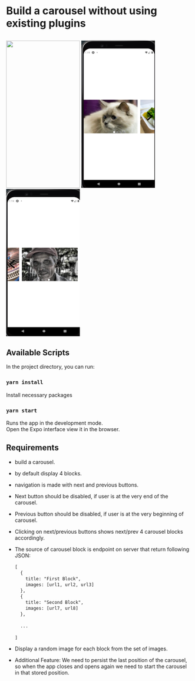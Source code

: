 # Build a carousel without using existing plugins

##

<img src="img/gift_Android.gif" data-canonical-src="img/gift_Android.gif" width="200" height="400" />
<img src="img/1.png" data-canonical-src="img/1.png" width="200" height="400" />
<img src="img/2.png" data-canonical-src="img/2.png" width="200" height="400" />

## Available Scripts

In the project directory, you can run:

### `yarn install`

Install necessary packages

### `yarn start`

Runs the app in the development mode.\
Open the Expo interface view it in the browser.

## Requirements

- build a carousel.
- by default display 4 blocks.
- navigation is made with next and previous buttons.
- Next button should be disabled, if user is at the very end of the carousel.
- Previous button should be disabled, if user is at the very beginning of carousel.
- Clicking on next/previous buttons shows next/prev 4 carousel blocks accordingly.
- The source of carousel block is endpoint on server that return following JSON:

  ```
  [
    {
      title: "First Block",
      images: [url1, url2, url3]
    },
    {
      title: "Second Block",
      images: [url7, url8]
    },

    ...

  ]
  ```

- Display a random image for each block from the set of images.
- Additional Feature: We need to persist the last position of the carousel, so when the
  app closes and opens again we need to start the carousel in that stored position.
